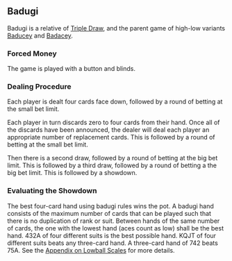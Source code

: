 Badugi
------

Badugi is a relative of [Triple Draw](./deuce-to-seven-triple-draw.md), and the
parent game of high-low variants [Baducey](./baducey.md) and [Badacey](./game-badacey.md).

### Forced Money

The game is played with a button and blinds.

### Dealing Procedure
Each player is dealt four cards face down, followed by a round of betting at the
small bet limit.

Each player in turn discards zero to four cards from their hand. Once all of the
discards have been announced, the dealer will deal each player an appropriate
number of replacement cards. This is followed by a round of betting at the small
bet limit.

Then there is a second draw, followed by a round of betting at the big bet limit.
This is followed by a third draw, followed by a round of betting a the big bet limit.
This is followed by a showdown.

### Evaluating the Showdown

The best four-card hand using badugi rules wins the pot. A badugi hand consists
of the maximum number of cards that can be played such that there is no
duplication of rank or suit. Between hands of the same number of cards, the one
with the lowest hand (aces count as low) shall be the best hand. 432A of four
different suits is the best possible hand. KQJT of four different suits beats
any three-card hand.  A three-card hand of 742 beats 75A. See the [Appendix on
Lowball Scales](./lowball-scales.md) for more details.

